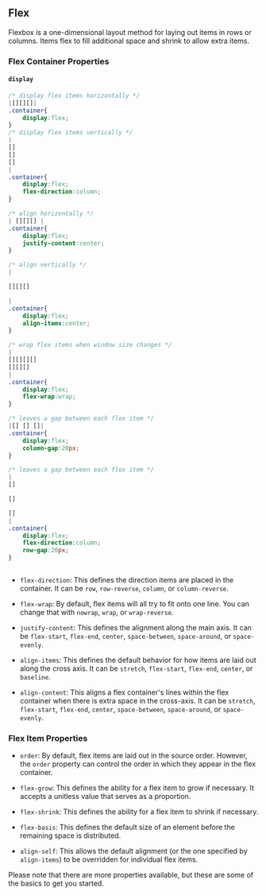 ## Flex

Flexbox is a one-dimensional layout method for laying out items in rows or columns. Items flex to fill additional space and shrink to allow extra items.

### Flex Container Properties

#### `display`

```css
/* display flex items horizontally */
|[][][]|
.container{
    display:flex;
}
/* display flex items vertically */
|
[]
[]
[]
|
.container{
    display:flex;
    flex-direction:column;
}

/* align horizontally */
| [][][] |
.container{
    display:flex;
    justify-content:center;
}

/* align vertically */
| 

[][][] 

|
.container{
    display:flex;
    align-items:center;
}

/* wrap flex items when window size changes */
|
[][][][]
[][][]
| 
.container{
    display:flex;
    flex-wrap:wrap;
}

/* leaves a gap between each flex item */
|[] [] []| 
.container{
    display:flex;
    column-gap:20px;
}

/* leaves a gap between each flex item */
|
[] 

[] 

[]
| 
.container{
    display:flex;
    flex-direction:column;
    row-gap:20px;
}



```



- `flex-direction`: This defines the direction items are placed in the container. It can be `row`, `row-reverse`, `column`, or `column-reverse`.

- `flex-wrap`: By default, flex items will all try to fit onto one line. You can change that with `nowrap`, `wrap`, or `wrap-reverse`.

- `justify-content`: This defines the alignment along the main axis. It can be `flex-start`, `flex-end`, `center`, `space-between`, `space-around`, or `space-evenly`.

- `align-items`: This defines the default behavior for how items are laid out along the cross axis. It can be `stretch`, `flex-start`, `flex-end`, `center`, or `baseline`.

- `align-content`: This aligns a flex container's lines within the flex container when there is extra space in the cross-axis. It can be `stretch`, `flex-start`, `flex-end`, `center`, `space-between`, `space-around`, or `space-evenly`.

### Flex Item Properties

- `order`: By default, flex items are laid out in the source order. However, the `order` property can control the order in which they appear in the flex container.

- `flex-grow`: This defines the ability for a flex item to grow if necessary. It accepts a unitless value that serves as a proportion.

- `flex-shrink`: This defines the ability for a flex item to shrink if necessary.

- `flex-basis`: This defines the default size of an element before the remaining space is distributed.

- `align-self`: This allows the default alignment (or the one specified by `align-items`) to be overridden for individual flex items.

Please note that there are more properties available, but these are some of the basics to get you started.
